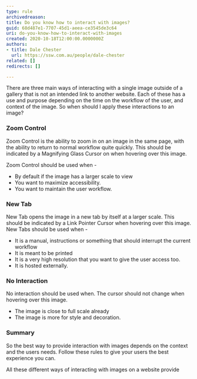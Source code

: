 ```yaml
---
type: rule
archivedreason: 
title: Do you know how to interact with images?
guid: 68d487e1-7707-45d1-aeea-ce3545de3c64
uri: do-you-know-how-to-interact-with-images
created: 2020-10-18T12:00:00.0000000Z
authors:
- title: Dale Chester
  url: https://ssw.com.au/people/dale-chester
related: []
redirects: []

---
```



There are three main ways of interacting with a  single image outside of a gallery that is not an intended link to another website.  Each of these has a use and purpose depending on the time on the workflow of the user, and context of the image.  So when should I apply these interactions to an image?

### Zoom Control
Zoom Control is the ability to zoom in on an image in the same page, with the ability to return to normal workflow quite quickly.  This should be indicated by a Magnifying Glass Cursor on when hovering over this image. 

Zoom Control should be used when -
  * By default if the image has a larger scale to view
  * You want to maximize accessibility.
  * You want to maintain the user workflow.

### New Tab
New Tab opens the image in a new tab by itself at a larger scale.  This should be indicated by a Link Pointer Cursor when hovering over this image.
New Tabs should be used when -

  * It is a manual, instructions or something that should interrupt the current workflow
  * It is meant to be printed
  * It is a very high resolution that you want to give the user access too.
  * It is hosted externally.

### No Interaction
No interaction should be used when.  The cursor should not change when hovering over this image.

  * The image is close to full scale already
  * The image is more for style and decoration.

### Summary
So the best way to  provide interaction with images depends on the context and the users needs.  Follow these rules to give your users the best experience you can.




All these different ways of interacting with images on a website provide
